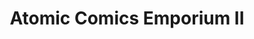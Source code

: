 ---
title: "Atomic Comics Emporium II"
url: /newport-news/atomic-comics-emporium-ii/
shop: Sammler
---